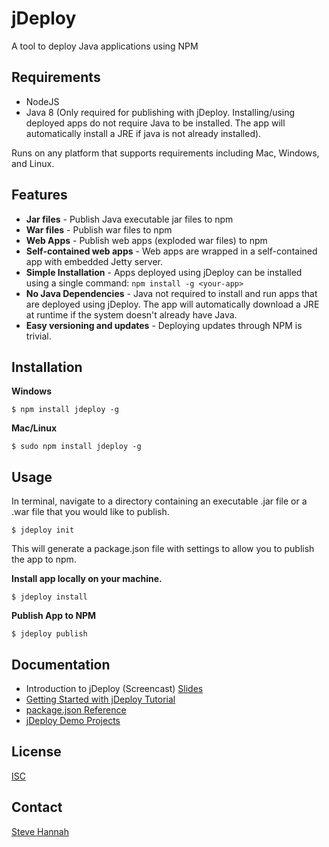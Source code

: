# jDeploy

A tool to deploy Java applications using NPM

## Requirements

* NodeJS
* Java 8 (Only required for publishing with jDeploy.  Installing/using deployed apps do not require Java to be installed.  The app will automatically install a JRE if java is not already installed).

Runs on any platform that supports requirements including Mac, Windows, and Linux.

## Features

* **Jar files** - Publish Java executable jar files to npm
* **War files** - Publish war files to npm
* **Web Apps** - Publish web apps (exploded war files) to npm
* **Self-contained web apps** - Web apps are wrapped in a self-contained app with embedded Jetty server.
* **Simple Installation** - Apps deployed using jDeploy can be installed using a single command: `npm install -g <your-app>`
* **No Java Dependencies** - Java not required to install and run apps that are deployed using jDeploy.  The app will automatically download a JRE at runtime if the system doesn't already have Java.
* **Easy versioning and updates** - Deploying updates through NPM is trivial.

## Installation

**Windows**

~~~~
$ npm install jdeploy -g
~~~~

**Mac/Linux**

~~~~
$ sudo npm install jdeploy -g
~~~~

## Usage

In terminal, navigate to a directory containing an executable .jar file or a .war file that you would like to publish.

~~~~
$ jdeploy init
~~~~

This will generate a package.json file with settings to allow you to publish the app to npm.

**Install app locally on your machine.**

~~~~
$ jdeploy install
~~~~

**Publish App to NPM**

~~~~
$ jdeploy publish
~~~~


## Documentation

* Introduction to jDeploy (Screencast) [Slides](https://docs.google.com/presentation/d/1ZOrUnbACtiEmZHBiq6wqW4afieUctulK-QyODJ5FuGY/pub?start=true&loop=false&delayms=5000)
* [Getting Started with jDeploy Tutorial](https://github.com/shannah/jdeploy/wiki/Getting-Started-with-JDeploy)
* [package.json Reference](https://github.com/shannah/jdeploy/wiki/package.json-reference)
* [jDeploy Demo Projects](https://github.com/shannah/jdeploy-demos)

## License

[ISC](http://www.isc.org/downloads/software-support-policy/isc-license/)

## Contact

[Steve Hannah](http://sjhannah.com)


